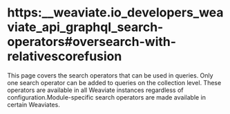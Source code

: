 # https:\_\_weaviate.io_developers_weaviate_api_graphql_search-operators#oversearch-with-relativescorefusion

This page covers the search operators that can be used in queries. Only one search operator can be added to queries on the collection level. These operators are available in all Weaviate instances regardless of configuration.Module-specific search operators are made available in certain Weaviates.
